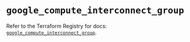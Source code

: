 # `google_compute_interconnect_group`

Refer to the Terraform Registry for docs: [`google_compute_interconnect_group`](https://registry.terraform.io/providers/hashicorp/google/6.41.0/docs/resources/compute_interconnect_group).
